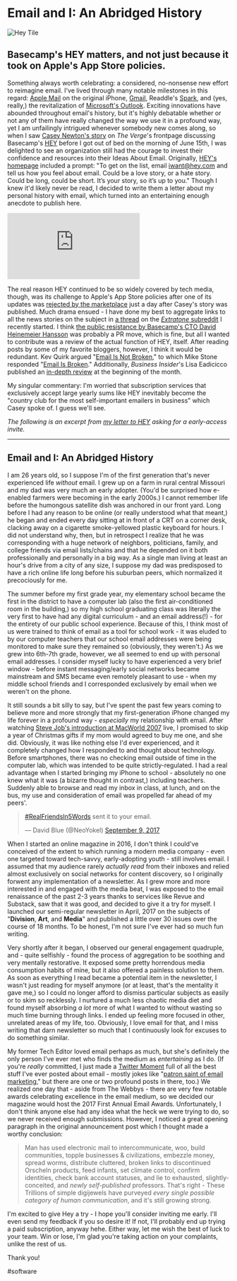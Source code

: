# Email and I: An Abridged History

![Hey Tile](https://i.snap.as/l7jhO5a.png)

## Basecamp's HEY matters, and not just because it took on Apple's App Store policies.

<!--more-->

Something always worth celebrating: a considered, no-nonsense new effort to reimagine email. I've lived through many notable milestones in this regard: [Apple Mail](https://youtu.be/vN4U5FqrOdQ?t=2321) on the original iPhone, [Gmail](https://time.com/43263/gmail-10th-anniversary/), Readdle's [Spark](https://www.theverge.com/2015/5/29/8683775/spark-email-app-iphone-apple-watch), and (yes, really,) the revitalization of [Microsoft's Outlook](https://www.theverge.com/2018/9/4/17819636/microsoft-resdesigned-outlook-windows-web). Exciting innovations have abounded throughout email's history, but it's highly debatable whether or not any of them have really changed the way we use it in a profound way, yet I am unfailingly intrigued whenever somebody new comes along, so when I saw [Casey Newton's story](https://www.theverge.com/2020/6/15/21286466/hey-email-basecamp-price-availability-platforms-launch) on *The Verge*'s frontpage discussing Basecamp's [HEY](https://hey.com/) before I got out of bed on the morning of June 15th, I was delighted to see an organization still had the courage to invest their confidence and resources into their Ideas About Email. Originally, [HEY's homepage](http://web.archive.org/web/20200510220647/https://hey.com/) included a prompt: "To get on the list, email iwant@hey.com and tell us how you feel about email. Could be a love story, or a hate story. Could be long, could be short. It’s your story, so it’s up to you." Though I knew it'd likely never be read, I decided to write them a letter about my personal history with email, which turned into an entertaining enough anecdote to publish here.

<iframe width="auto" height="auto" src="https://www.youtube.com/embed/UCeYTysLyGI?controls=0" frameborder="0" allow="accelerometer; autoplay; encrypted-media; gyroscope; picture-in-picture" allowfullscreen></iframe>

The real reason HEY continued to be so widely covered by tech media, though, was its challenge to Apple's App Store policies after one of its updates was [rejected by the marketplace](https://www.protocol.com/hey-email-app-store-rejection) just a day after Casey's story was published. Much drama ensued - I have done my best to aggregate links to all the news stories on the subject in [a thread](https://www.reddit.com/r/extratown/comments/hbncn6/news_surrounding_hey_the_upcoming_email_service/) on the [*Extratone* subreddit](https://www.reddit.com/r/extratown) I recently started. I think [the public resistance by Basecamp's CTO David Heinemeier Hansson](https://www.theverge.com/2020/6/16/21293419/hey-apple-rejection-ios-app-store-dhh-gangsters-antitrust) was probably a PR move, which is fine, but all I wanted to contribute was a review of the actual function of HEY, itself. After reading posts by some of my favorite bloggers, however, I think it would be redundant. Kev Quirk argued "[Email Is Not Broken](https://kevq.uk/email-is-not-broken/)," to which Mike Stone responded "[Email Is Broken](https://mikestone.me/email-is-broken)." Additionally, *Business Insider*'s Lisa Eadicicco published an [in-depth review](https://www.businessinsider.com/hey-email-app-review-basecamp-inbox-2020-7) at the beginning of the month.

My singular commentary: I'm worried that subscription services that exclusively accept large yearly sums like HEY inevitably become the "country club for the most self-important emailers in business" which Casey spoke of. I guess we'll see.

*The following is an excerpt from [my letter to HEY](http://simp.ly/p/lw0h0R) asking for a early-access invite.*

---

## Email and I: An Abridged History

I am 26 years old, so I suppose I'm of the first generation that's never experienced life *without* email. I grew up on a farm in rural central Missouri and my dad was very much an early adopter. (You'd be surprised how e-enabled farmers were becoming in the early 2000s.) I cannot remember life before the humongous satellite dish was anchored in our front yard. Long before I had any reason to be online (or really understood what that meant,) he began and ended every day sitting at in front of a CRT on a corner desk, clacking away on a cigarette smoke-yellowed plastic keyboard for hours. I did not understand why, then, but in retrospect I realize that he was corresponding with a huge network of neighbors, politicians, family, and college friends via email lists/chains and that he depended on it both professionally and personally in a big way. As a single man living at least an hour's drive from a city of any size, I suppose my dad was predisposed to have a rich online life long before his suburban peers, which normalized it precociously for me.

The summer before my first grade year, my elementary school became the first in the district to have a computer lab (also the first air-conditioned room in the building,) so my high school graduating class was literally the very first to have had any digital curriculum - and an email address(!) - for the entirety of our public school experience. Because of this, I think most of us were trained to think of email as a tool for school work - it was eluded to by our computer teachers that our school email addresses were being monitored to make sure they remained so (obviously, they weren't.) As we grew into 6th-7th grade, however, we all seemed to end up with personal email addresses. I consider myself lucky to have experienced a very brief window - before instant messaging/early social networks became mainstream and SMS became even remotely pleasant to use - when my middle school friends and I corresponded exclusively by email when we weren't on the phone.

It still sounds a bit silly to say, but I've spent the past few years coming to believe more and more strongly that my first-generation iPhone changed my life forever in a profound way - *especially* my relationship with email. After watching [Steve Job's introduction at MacWorld 2007](https://www.howtogeek.com/674796/how-to-archive-or-delete-a-facebook-group/) live, I promised to skip a year of Christmas gifts if my mom would agreed to buy me one, and she did. Obviously, it was like nothing else I'd ever experienced, and it completely changed how I responded to and thought about technology. Before smartphones, there was no checking email outside of time in the computer lab, which was intended to be quite strictly-regulated. I had a real advantage when I started bringing my iPhone to school - absolutely no one knew what it was (a bizarre thought in contrast,) including teachers. Suddenly able to browse and read my inbox in class, at lunch, and on the bus, my use and consideration of email was propelled far ahead of my peers'.

<blockquote class="twitter-tweet tw-align-center"><p lang="en" dir="ltr"><a href="https://twitter.com/hashtag/RealFriendsIn5Words?src=hash&amp;ref_src=twsrc%5Etfw">#RealFriendsIn5Words</a> sent it to your email.</p>&mdash; David Blue (@NeoYokel) <a href="https://twitter.com/NeoYokel/status/906468410976079872?ref_src=twsrc%5Etfw">September 9, 2017</a></blockquote> <script async src="https://platform.twitter.com/widgets.js" charset="utf-8"></script>

When I started an online magazine in 2016, I don't think I could've conceived of the extent to which running a modern media company - even one targeted toward tech-savvy, early-adopting youth - still involves email. I assumed that my audience rarely *actually read* from their inboxes and relied almost exclusively on social networks for content discovery, so I originally forwent any implementation of a newsletter. As I grew more and more interested in and engaged with the media beat, I was exposed to the email renaissance of the past 2-3 years thanks to services like Revue and Substack, saw that it was good, and decided to give it a try for myself. I launched our semi-regular newsletter in April, 2017 on the subjects of "**Division**, **Art**, and **Media**" and published a little over 30 issues over the course of 18 months. To be honest, I'm not sure I've ever had so much fun writing. 

Very shortly after it began, I observed our general engagement quadruple, and - quite selfishly - found the process of aggregation to be soothing and very mentally restorative. It exposed some pretty horrendous media consumption habits of mine, but it also offered a painless solution to them. As soon as everything I read became a potential item in the newsletter, I wasn't just reading for myself anymore (or at least, that's the mentality it gave me,) so I could no longer afford to dismiss particular subjects as easily or to skim so recklessly. I nurtured a much less chaotic media diet and found myself absorbing *a lot* more of what I wanted to without wasting so much time burning through links. I ended up feeling more focused in other, unrelated areas of my life, too. Obviously, I love email for that, and I miss writing that darn newsletter so much that I continuously look for excuses to do something similar.

My former Tech Editor loved email perhaps as much, but she's definitely the only person I've ever met who finds the medium as *entertaining* as I do. (If you're *really* committed, I just made a [Twitter Moment](https://twitter.com/i/events/1272514574420500481?s=13) full of all the best stuff I've ever posted about email - mostly jokes like "[patron saint of email marketing](https://twitter.com/NeoYokel/status/921352650788130822)," but there are one or two profound posts in there, too.) We realized one day that - aside from The Webbys - there are very few notable awards celebrating excellence in the email medium, so we decided our magazine would host the 2017 First Annual Email Awards. Unfortunately, I don't think anyone else had any idea what the heck we were trying to do, so we never received enough submissions. However, I noticed a great opening paragraph in the original announcement post which I thought made a worthy conclusion:

> Man has used electronic mail to intercommunicate, woo, build communities, topple businesses & civilizations, embezzle money, spread worms, distribute cluttered, broken links to discontinued Orscheln products, feed infants, set climate control, confirm identities, check bank account statuses, and lie to exhausted, slightly-conceited, and *newly self-published* professors. That's right - These Trillions of simple digijewels have purveyed *every single possible category of human communication*, and it's still growing strong.

I'm excited to give Hey a try - I hope you'll consider inviting me early. I'll even send my feedback if you so desire it! If not, I'll probably end up trying a paid subscription, anyway hehe. Either way, let me wish the best of luck to your team. Win or lose, I'm glad you're taking action on your complaints, unlike the rest of us.

Thank you!

#software